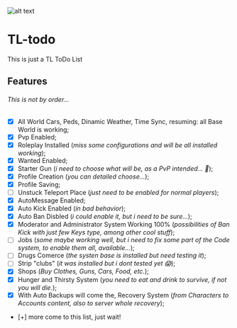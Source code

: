 ![alt text](https://vgy.me/32he0z.png)
# TL-todo
This is just a TL ToDo List

## Features
###### This is not by order...

- [x] All World Cars, Peds, Dinamic Weather, Time Sync, resuming: all Base World is working;
- [x] Pvp Enabled;
- [x] Roleplay Installed (*miss some configurations and will be all installed working*);
- [x] Wanted Enabled;
- [x] Starter Gun (*i need to choose what will be, as a PvP intended... :thinking:*);
- [x] Profile Creation (*you can detailed choose...*);
- [x] Profile Saving;
- [ ] Unstuck Teleport Place (*just need to be enabled for normal players*);
- [x] AutoMessage Enabled;
- [x] Auto Kick Enabled (*in bad behavior*);
- [x] Auto Ban Disbled (*i could enable it, but i need to be sure...*);
- [x] Moderator and Administrator System Working 100% (*possibilities of Ban Kick with just few Keys type, among other cool stuff*);
- [ ] Jobs (*some maybe working well, but i need to fix some part of the Code system, to enable them all, available...*);
- [ ] Drugs Comerce (*the systen base is installed but need testing it*);
- [ ] Strip "clubs" (*it was installed but i dont tested yet :scream:*);
- [x] Shops (*Buy Clothes, Guns, Cars, Food, etc.*);
- [x] Hunger and Thirsty System (*you need to eat and drink to survive, if not you will die.*);
- [x] With Auto Backups will come the, Recovery System (*from Characters to Accounts content, also to server whole recovery*);
- [+] more come to this list, just wait!
